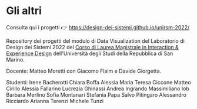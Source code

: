 # Gli altri
 Consulta qui i progetti 👉  <a href="https://design-dei-sistemi.github.io/unirsm-2022/">https://design-dei-sistemi.github.io/unirsm-2022/</a>

 Repository dei progetti del modulo di Data Visualization del Laboratorio di Design dei Sistemi 2022 del <a href="http://design.unirsm.sm/magistrale/presentazione/">Corso di Laurea Magistrale in Interaction & Experience Design</a> dell'Università degli Studi della Repubblica di San Marino. 
 
Docente: Matteo Moretti con Giacomo Flaim e Davide Giorgetta.
 
Studenti:
Irene Bacherotti
Chiara Boffa
Alessia Maria Teresa Ciccone
Matteo Cirillo
Alessia Fallarino
Lucrezia Ghinassi
Andrea Ingrando
Massimiliano Iob
Barbara Merlino
Sofia Montanari
Stefania Papa
Salvo Pitingaro
Alessandro Ricciardo
Arianna Terenzi
Michele Tunzi
